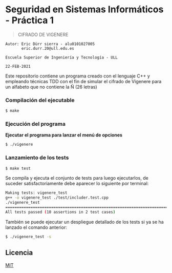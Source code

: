 # Seguridad en Sistemas Informáticos - Práctica 1

> CIFRADO DE VIGENERE

    Autor: Eric Dürr sierra - alu0101027005
           eric.durr.20@ull.edu.es

    Escuela Superior de Ingeniería y Tecnología - ULL

    22-FEB-2021

Este repositorio contiene un programa creado con el lenguaje C++ y empleando técnicas TDD con el fin de simular el cifrado de Vigenere para un alfabeto que no contiene la Ñ (26 letras)

### **Compilación del ejecutable**

```bash
$ make
```

### **Ejecución del programa**

**Ejecutar el programa para lanzar el menú de opciones**

```bash
$ ./vigenere
```

### **Lanzamiento de los tests**

```bash
$ make test
```

Se compila y ejecuta el conjunto de tests para luego ejecutarlos, de suceder satisfactoriamente debe aparecer lo siguiente por terminal:

```bash
Making tests: vigenere_test
g++ -o vigenere_test ./test/includer.test.cpp
./vigenere_test
===============================================================================
All tests passed (10 assertions in 2 test cases)
```

También se puede ejecutar un despliegue detallado de los tests si ya se ha lanzado el comando anterior:

```bash
$ ./vigenere_test -s
```

## Licencia

[MIT](https://choosealicense.com/licenses/mit/)
